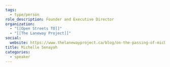 ```yaml
---
tags:
  - type/person
role_description: Founder and Executive Director
organization:
  - "[[Open Streets TO]]"
  - "[[The Laneway Project]]"
social:
  website: https://www.thelanewayproject.ca/blog/on-the-passing-of-michelle-senayah-founder-amp-executive-director-of-the-laneway-project
title: Michelle Senayah
categories:
  - speaker
---
```

